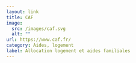 ```yaml
---
layout: link
title: CAF
image:
  src: /images/caf.svg
  alt: ""
url: https://www.caf.fr/
category: Aides, logement
label: Allocation logement et aides familiales
---
```


